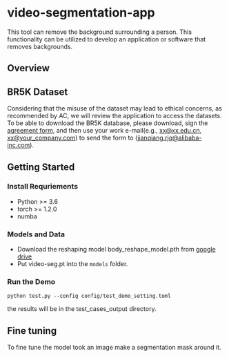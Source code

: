 # video-segmentation-app
This tool can remove the background surrounding a person. This functionality can be utilized to develop an application or software that removes backgrounds.


## Overview



## BR5K Dataset
Considering that the misuse of the dataset may lead to ethical concerns, as recommended by AC, we will review the application to access the datasets. To be able to download the BR5K database, please download, sign the [agreement form](https://raw.githubusercontent.com/JianqiangRen/FlowBasedBodyReshaping/main/EULA/EULA0310.pdf), and then use your work e-mail(e.g., xx@xx.edu.cn,  xx@your_company.com) to send the form to ([jianqiang.rjq@alibaba-inc.com](jianqiang.rjq@alibaba-inc.com)).

## Getting Started
### Install Requriements
* Python >= 3.6
* torch  >= 1.2.0
* numba

### Models and Data
* Download the reshaping model body_reshape_model.pth from [google drive](https://drive.google.com/drive/folders/1G7XXEgMHpHnSkvFRVX5iJqN7sk3VjoM4?usp=sharing)
* Put video-seg.pt into the `models` folder.


### Run the Demo


    python test.py --config config/test_demo_setting.toml

 the results will be in the test_cases_output directory.



## Fine tuning
To fine tune the model took an image make a segmentation mask around it.
 


